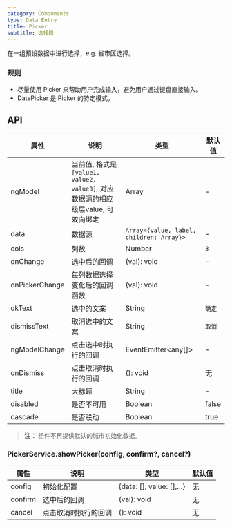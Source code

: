 ```yaml
---
category: Components
type: Data Entry
title: Picker
subtitle: 选择器
---
```


在一组预设数据中进行选择，e.g. 省市区选择。

### 规则
- 尽量使用 Picker 来帮助用户完成输入，避免用户通过键盘直接输入。
- DatePicker 是 Picker 的特定模式。

## API

属性 | 说明 | 类型 | 默认值
----|-----|------|------
| ngModel | 当前值, 格式是`[value1, value2, value3]`, 对应数据源的相应级层value, 可双向绑定 | Array | - |
| data    | 数据源        | `Array<{value, label, children: Array}>` |   -  |
| cols    | 列数        | Number |  `3`  |
| onChange | 选中后的回调 | (val): void | - |
| onPickerChange | 每列数据选择变化后的回调函数   | (val): void | - |
| okText  | 选中的文案 | String |  `确定`  |
| dismissText  | 取消选中的文案 | String |  `取消`  |
| ngModelChange  | 点击选中时执行的回调 | EventEmitter<any[]>  | - |
| onDismiss  | 点击取消时执行的回调 | (): void  |  无  |
| title  | 大标题 | String | - |
| disabled  | 是否不可用 | Boolean | false |
| cascade  | 是否联动 | Boolean | true |

> **注：** 组件不再提供默认的城市初始化数据。


### PickerService.showPicker(config, confirm?, cancel?)
属性 | 说明 | 类型 | 默认值
----|-----|------|------
| config    | 初始化配置       | {data: [], value: [],...}    | 无           |
| confirm    | 选中后的回调       | (val): void     | 无           |
| cancel    | 点击取消时执行的回调       | (): void     | 无           |